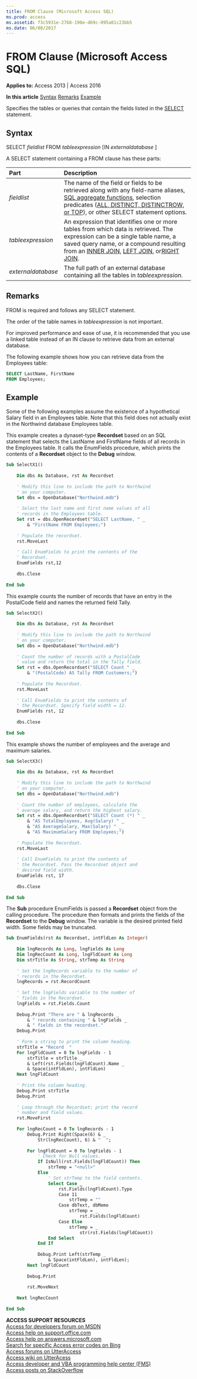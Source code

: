 ```yaml
---
title: FROM Clause (Microsoft Access SQL)
ms.prod: access
ms.assetid: f3c5931e-2768-198e-d69c-095a01c23bb5
ms.date: 06/08/2017
---
```



# FROM Clause (Microsoft Access SQL)

  

**Applies to:** Access 2013 | Access 2016

 **In this article**
[Syntax](#sectionSection0)
[Remarks](#sectionSection1)
[ Example](#sectionSection2)


Specifies the tables or queries that contain the fields listed in the [SELECT](http://msdn.microsoft.com/library/a5c9da94-5f9e-0fc0-767a-4117f38a5ef3%28Office.15%29.aspx) statement.

## Syntax
<a name="sectionSection0"> </a>

SELECT  _fieldlist_ FROM _tableexpression_ [IN _externaldatabase_ ]

A SELECT statement containing a FROM clause has these parts:



|**Part**|**Description**|
|:-----|:-----|
| _fieldlist_|The name of the field or fields to be retrieved along with any field-name aliases, [SQL aggregate functions](http://msdn.microsoft.com/library/8866cd71-0216-25b4-6a6a-02cb7acad9a2%28Office.15%29.aspx), selection predicates ([ALL, DISTINCT, DISTINCTROW, or TOP](all-distinct-distinctrow-top-predicates-microsoft-access-sql.md)), or other SELECT statement options.|
| _tableexpression_|An expression that identifies one or more tables from which data is retrieved. The expression can be a single table name, a saved query name, or a compound resulting from an [INNER JOIN](http://msdn.microsoft.com/library/8d16c74c-02c6-12b7-b180-3e7744ef65f3%28Office.15%29.aspx), [LEFT JOIN,](http://msdn.microsoft.com/library/9c10525f-98b1-fd4f-8b40-07a32c5c6502%28Office.15%29.aspx) or[RIGHT JOIN](http://msdn.microsoft.com/library/9c10525f-98b1-fd4f-8b40-07a32c5c6502%28Office.15%29.aspx).|
| _externaldatabase_|The full path of an external database containing all the tables in  _tableexpression._|

## Remarks
<a name="sectionSection1"> </a>

FROM is required and follows any SELECT statement.

The order of the table names in  _tableexpression_ is not important.

For improved performance and ease of use, it is recommended that you use a linked table instead of an IN clause to retrieve data from an external database.

The following example shows how you can retrieve data from the Employees table:




```sql
SELECT LastName, FirstName 
FROM Employees;
```


## Example
<a name="sectionSection2"> </a>

Some of the following examples assume the existence of a hypothetical Salary field in an Employees table. Note that this field does not actually exist in the Northwind database Employees table.

This example creates a dynaset-type  **Recordset** based on an SQL statement that selects the LastName and FirstName fields of all records in the Employees table. It calls the EnumFields procedure, which prints the contents of a **Recordset** object to the **Debug** window.




```vb
Sub SelectX1() 
 
    Dim dbs As Database, rst As Recordset 
 
    ' Modify this line to include the path to Northwind 
    ' on your computer. 
    Set dbs = OpenDatabase("Northwind.mdb") 
 
    ' Select the last name and first name values of all  
    ' records in the Employees table. 
    Set rst = dbs.OpenRecordset("SELECT LastName, " _ 
        & "FirstName FROM Employees;") 
 
    ' Populate the recordset. 
    rst.MoveLast 
 
    ' Call EnumFields to print the contents of the 
    ' Recordset. 
    EnumFields rst,12 
 
    dbs.Close 
 
End Sub
```

This example counts the number of records that have an entry in the PostalCode field and names the returned field Tally.




```vb
Sub SelectX2() 
 
    Dim dbs As Database, rst As Recordset 
 
    ' Modify this line to include the path to Northwind 
    ' on your computer. 
    Set dbs = OpenDatabase("Northwind.mdb") 
 
    ' Count the number of records with a PostalCode  
    ' value and return the total in the Tally field. 
    Set rst = dbs.OpenRecordset("SELECT Count " _ 
        & "(PostalCode) AS Tally FROM Customers;") 
 
    ' Populate the Recordset. 
    rst.MoveLast 
 
    ' Call EnumFields to print the contents of  
    ' the Recordset. Specify field width = 12. 
    EnumFields rst, 12 
 
    dbs.Close 
 
End Sub
```

This example shows the number of employees and the average and maximum salaries.




```vb
Sub SelectX3() 
 
    Dim dbs As Database, rst As Recordset 
 
    ' Modify this line to include the path to Northwind 
    ' on your computer. 
    Set dbs = OpenDatabase("Northwind.mdb") 
 
    ' Count the number of employees, calculate the  
    ' average salary, and return the highest salary. 
    Set rst = dbs.OpenRecordset("SELECT Count (*) " _ 
        & "AS TotalEmployees, Avg(Salary) " _ 
        & "AS AverageSalary, Max(Salary) " _ 
        & "AS MaximumSalary FROM Employees;") 
 
    ' Populate the Recordset. 
    rst.MoveLast 
 
    ' Call EnumFields to print the contents of 
    ' the Recordset. Pass the Recordset object and 
    ' desired field width. 
    EnumFields rst, 17 
 
    dbs.Close 
 
End Sub
```

The  **Sub** procedure EnumFields is passed a **Recordset** object from the calling procedure. The procedure then formats and prints the fields of the **Recordset** to the **Debug** window. The variable is the desired printed field width. Some fields may be truncated.




```vb
Sub EnumFields(rst As Recordset, intFldLen As Integer) 
 
    Dim lngRecords As Long, lngFields As Long 
    Dim lngRecCount As Long, lngFldCount As Long 
    Dim strTitle As String, strTemp As String 
 
    ' Set the lngRecords variable to the number of 
    ' records in the Recordset. 
    lngRecords = rst.RecordCount 
 
    ' Set the lngFields variable to the number of 
    ' fields in the Recordset. 
    lngFields = rst.Fields.Count 
 
    Debug.Print "There are " & lngRecords _ 
        & " records containing " & lngFields _ 
        & " fields in the recordset." 
    Debug.Print 
 
    ' Form a string to print the column heading. 
    strTitle = "Record  " 
    For lngFldCount = 0 To lngFields - 1 
        strTitle = strTitle _ 
        & Left(rst.Fields(lngFldCount).Name _ 
        & Space(intFldLen), intFldLen) 
    Next lngFldCount     
 
    ' Print the column heading. 
    Debug.Print strTitle 
    Debug.Print 
 
    ' Loop through the Recordset; print the record 
    ' number and field values. 
    rst.MoveFirst 
 
    For lngRecCount = 0 To lngRecords - 1 
        Debug.Print Right(Space(6) & _ 
            Str(lngRecCount), 6) & "  "; 
 
        For lngFldCount = 0 To lngFields - 1 
            ' Check for Null values. 
            If IsNull(rst.Fields(lngFldCount)) Then 
                strTemp = "<null>" 
            Else 
                ' Set strTemp to the field contents.  
                Select Case _ 
                    rst.Fields(lngFldCount).Type 
                    Case 11 
                        strTemp = "" 
                    Case dbText, dbMemo 
                        strTemp = _ 
                            rst.Fields(lngFldCount) 
                    Case Else 
                        strTemp = _ 
                            str(rst.Fields(lngFldCount)) 
                End Select 
            End If 
 
            Debug.Print Left(strTemp _  
                & Space(intFldLen), intFldLen); 
        Next lngFldCount 
 
        Debug.Print 
 
        rst.MoveNext 
 
    Next lngRecCount 
 
End Sub
```

 **ACCESS SUPPORT RESOURCES**<br>
[Access for developers forum on MSDN](https://social.msdn.microsoft.com/Forums/office/en-US/home?forum=accessdev)<br>
[Access help on support.office.com](https://support.office.com/search/results?query=Access)<br>
[Access help on answers.microsoft.com](http://answers.microsoft.com/en-us/office/forum/access?page=1&tab=question&status=all&auth=1)<br>
[Search for specific Access error codes on Bing](http://www.bing.com/)<br>
[Access forums on UtterAccess](http://www.utteraccess.com/forum/index.php?act=idx)<br>
[Access wiki on UtterAcess](http://www.utteraccess.com/forum/index.php?act=idx)<br>
[Access developer and VBA programming help center (FMS)](http://www.fmsinc.com/MicrosoftAccess/developer/)<br>
[Access posts on StackOverflow](http://stackoverflow.com/questions/tagged/ms-access)

